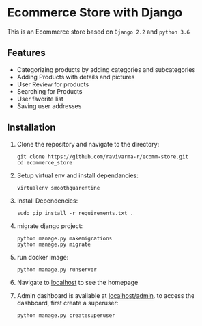 # Ecommerce Store with Django
This is an Ecommerce store based on `Django 2.2` and `python 3.6`


## Features
* Categorizing products by adding categories and subcategories
* Adding Products with details and pictures
* User Review for products
* Searching for Products
* User favorite list
* Saving user addresses

## Installation
1. Clone the repository and navigate to the directory:

    ```
    git clone https://github.com/ravivarma-r/ecomm-store.git
    cd ecommerce_store
    ```
1. Setup virtual env and install dependancies:

    ```
    virtualenv smoothquarentine
    ```
1. Install Dependencies:

    ```
    sudo pip install -r requirements.txt .
    ```
1. migrate django project:

    ```
    python manage.py makemigrations
    python manage.py migrate
    ```
1. run docker image:

    ```
    python manage.py runserver
    ```
1. Navigate to [localhost](http://localhost:8000) to see the homepage
1. Admin dashboard is available at [localhost/admin](http://localhost:8000/admin). to access the dashboard, first create a superuser:

    ```
    python manage.py createsuperuser
    ```
